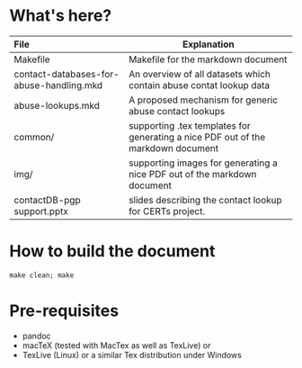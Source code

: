 
What's here?
============


|File           | Explanation                                                          |
|:--------------|----------------------------------------------------------------------|
|Makefile 		|Makefile for the markdown document                                    |
|contact-databases-for-abuse-handling.mkd| An overview of all datasets which contain abuse contat lookup data |
|abuse-lookups.mkd| A proposed mechanism for generic abuse contact lookups|
|common/ 		|supporting .tex templates for generating a nice PDF out of the markdown document |
|img/ 			|supporting images for generating a nice PDF out of the markdown document |
|contactDB-pgp support.pptx|slides describing the contact lookup for CERTs project. |


How to build the document
=========================

```
make clean; make
```

Pre-requisites
==============

* pandoc
* macTeX (tested with MacTex as well as TexLive)
or
* TexLive (Linux)
or a similar Tex distribution under Windows
